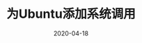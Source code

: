---
title: 为Ubuntu添加系统调用
tags: ["Ubuntu", "Linux内核", "系统调用"]
categories: ["Linux"]
date: 2020-04-18
---